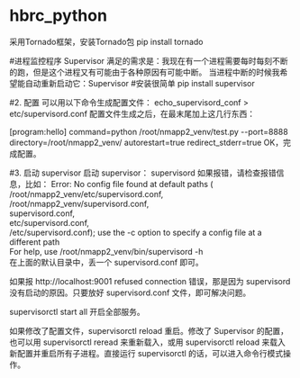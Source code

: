 # hbrc_python
采用Tornado框架，安装Tornado包
pip install tornado

#进程监控程序  Supervisor
满足的需求是：我现在有一个进程需要每时每刻不断的跑，但是这个进程又有可能由于各种原因有可能中断。
当进程中断的时候我希望能自动重新启动它：Supervisor
#安装很简单
pip install supervisor

#2. 配置
可以用以下命令生成配置文件：
  echo_supervisord_conf > etc/supervisord.conf
配置文件生成之后，在最末尾加上这几行东西：


[program:hello]
command=python /root/nmapp2_venv/test.py --port=8888
directory=/root/nmapp2_venv/
autorestart=true
redirect_stderr=true
OK，完成配置。

#3. 启动 supervisor
启动 supervisor：
supervisord
如果报错，请检查报错信息，比如：
Error: No config file found at default paths (  
/root/nmapp2_venv/etc/supervisord.conf,  
/root/nmapp2_venv/supervisord.conf,   
supervisord.conf,   
etc/supervisord.conf,   
/etc/supervisord.conf); use the -c option to specify a config file at a different path   
For help, use /root/nmapp2_venv/bin/supervisord -h   
在上面的默认目录中，丢一个 supervisord.conf 即可。   

如果报 http://localhost:9001 refused connection 错误，那是因为 supervisord 没有启动的原因。只要放好 supervisord.conf    文件，即可解决问题。   

supervisorctl start all 开启全部服务。   

如果修改了配置文件，supervisorctl reload 重启。修改了 Supervisor 的配置，也可以用 supervisorctl reread 来重新载入，或用 supervisorctl reload 来载入新配置并重启所有子进程。直接运行 supervisorctl 的话，可以进入命令行模式操作。   
